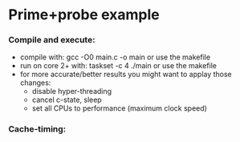 # Prime+probe example
### Compile and execute:
  * compile with: gcc -O0 main.c -o main or use the makefile
  * run on core 2+ with: taskset -c 4 ./main or use the makefile
  * for more accurate/better results you might want to applay those changes:
    * disable hyper-threading
    * cancel c-state, sleep
    * set all CPUs to performance (maximum clock speed)
### Cache-timing:
